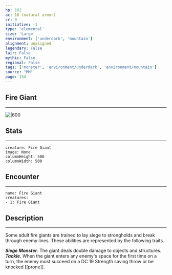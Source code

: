 ```yaml
---
hp: 162
ac: 16 (natural armor)
cr: 9
initiative: -1
type: 'elemental'    
size: 'Large'
environment: ['underdark', 'mountain']
alignment: unaligned
legendary: False
lair: False
mythic: False
regional: False
tags: ['monster', 'environment/underdark', 'environment/mountain']
source: "MM"
page: 154
---
```


## Fire Giant
---

![|600](D:/Program%20Files/5e.tools/img/bestiary/MM/Fire%20Giant.jpg)

## Stats
---

```statblock
creature: Fire Giant
image: None
columnHeight: 500
columnWidth: 500
```

## Encounter
---

```encounter-table
name: Fire Giant
creatures:
- 1: Fire Giant
```

## Description
---


Some adult fire giants are trained to lay siege to strongholds and break through enemy lines. These abilities are represented by the following traits.

**_Siege Monster_**. The giant deals double damage to objects and structures.
**_Tackle_**. When the giant enters any enemy's space for the first time on a turn, the enemy must succeed on a DC 19 Strength saving throw or be knocked [[prone]].




